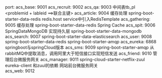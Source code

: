 port:
    acs_base: 9001
    acs_recruit: 9002
    acs_qa: 9003            中间表tb_pl  <problemid + lableid ==>联合主键>
    acs_article: 9004       缓存处理 spring-boot-starter-data-redis  redis.host  service中引入RedisTemplate
    acs_gathering: 9005     缓存处理 spring-boot-starter-data-redis  Spring Cache
    acs_spit: 9006          SpringDataMongoDB 实现持久层  spring-boot-starter-data-mongodb
    acs_search: 9007        spring-boot-starter-data-elasticsearch
    acs_user: 9008          spring-boot-starter-data-redis  spring-boot-starter-amqp
    acs_eureka: 6868        springboot与springCloud版本
    acs_sms: 9009           spring-boot-starter-amqp  从rabbitMQ中提取消息，调用阿里大于短信接口实现短信发送 
    acs_friend: 9010
    管理后台微服务网关
    acs_manager: 9011       spring-cloud-starter-netflix-zuul  eureka-client 和zuul的依赖
    网站前台微服务网关       
    acs_web: 9012           